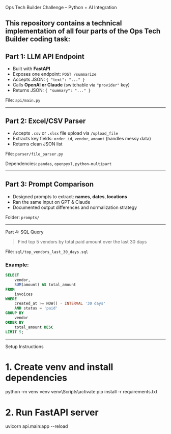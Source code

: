 Ops Tech Builder Challenge – Python + AI Integration

This repository contains a technical implementation of all four parts of the Ops Tech Builder coding task:
---

## Part 1: LLM API Endpoint

- Built with **FastAPI**
- Exposes one endpoint: `POST /summarize`
- Accepts JSON: `{ "text": "..." }`
- Calls **OpenAI or Claude** (switchable via `"provider"` key)
- Returns JSON: `{ "summary": "..." }`

File: `api/main.py`

---

## Part 2: Excel/CSV Parser

- Accepts `.csv` or `.xlsx` file upload via `/upload_file`
- Extracts key fields: `order_id`, `vendor`, `amount` (handles messy data)
- Returns clean JSON list

File: `parser/file_parser.py`

Dependencies: `pandas`, `openpyxl`, `python-multipart`

---

## Part 3: Prompt Comparison

- Designed prompts to extract: **names**, **dates**, **locations**
- Ran the same input on GPT & Claude
- Documented output differences and normalization strategy

Folder: `prompts/`

---

Part 4: SQL Query

> Find top 5 vendors by total paid amount over the last 30 days

File: `sql/top_vendors_last_30_days.sql`

### Example:

```sql
SELECT
    vendor,
    SUM(amount) AS total_amount
FROM
    invoices
WHERE
    created_at >= NOW() - INTERVAL '30 days'
    AND status = 'paid'
GROUP BY
    vendor
ORDER BY
    total_amount DESC
LIMIT 5;
```
---
Setup Instructions
# 1. Create venv and install dependencies
python -m venv venv
venv\Scripts\activate
pip install -r requirements.txt

# 2. Run FastAPI server
uvicorn api.main:app --reload
